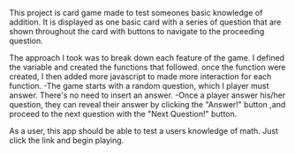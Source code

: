 This project is card game made to test someones basic knowledge of addition.
It is displayed as one basic card with a series of question that are shown throughout the card with buttons to navigate to the proceeding question.

The approach I took was to break down each feature of the game.
I defined the variable and created the functions that followed.
once the function were created, I then added more javascript to made more interaction for each function.
-The game starts with a random question, which I player must answer. There's no need to insert an answer.
-Once a player answer his/her question, they can reveal their answer by clicking the "Answer!" button ,and proceed to the next question with the "Next Question!" button.

As a user, this app should be able to test a users knowledge of math. 
Just click the link and begin playing.
